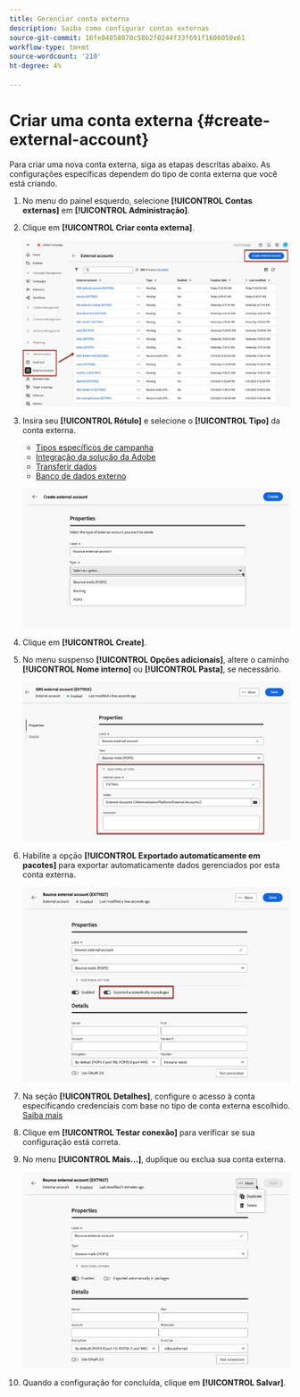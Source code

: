 ```yaml
---
title: Gerenciar conta externa
description: Saiba como configurar contas externas
source-git-commit: 16fe04858870c58b2f0244f33f691f1606050e61
workflow-type: tm+mt
source-wordcount: '210'
ht-degree: 4%

---
```


# Criar uma conta externa {#create-external-account}

Para criar uma nova conta externa, siga as etapas descritas abaixo. As configurações específicas dependem do tipo de conta externa que você está criando.

1. No menu do painel esquerdo, selecione **[!UICONTROL Contas externas]** em **[!UICONTROL Administração]**.

1. Clique em **[!UICONTROL Criar conta externa]**.

   ![Captura de tela mostrando a opção de criar uma conta externa na Interface de Usuário da Web.](assets/external_account_create_1.png)

1. Insira seu **[!UICONTROL Rótulo]** e selecione o **[!UICONTROL Tipo]** da conta externa.

   * [Tipos específicos de campanha](external-account.md)
   * [Integração da solução da Adobe](integration-external-account.md)
   * [Transferir dados](transfer-external-account.md)
   * [Banco de dados externo](external-account-database.md)

   ![Captura de tela mostrando campos para inserir o rótulo e selecionar o tipo de conta externa.](assets/external_account_create_2.png)

1. Clique em **[!UICONTROL Create]**.

1. No menu suspenso **[!UICONTROL Opções adicionais]**, altere o caminho **[!UICONTROL Nome interno]** ou **[!UICONTROL Pasta]**, se necessário.

   ![Captura de tela mostrando opções adicionais para configuração de nome interno e caminho de pasta.](assets/external_account_create_3.png)

1. Habilite a opção **[!UICONTROL Exportado automaticamente em pacotes]** para exportar automaticamente dados gerenciados por esta conta externa. <!--Exported where??-->

   ![Captura de tela mostrando a opção para habilitar a exportação automática em pacotes.](assets/external_account_create_exported.png)

1. Na seção **[!UICONTROL Detalhes]**, configure o acesso à conta especificando credenciais com base no tipo de conta externa escolhido. [Saiba mais](#bounce)

1. Clique em **[!UICONTROL Testar conexão]** para verificar se sua configuração está correta.

1. No menu **[!UICONTROL Mais...]**, duplique ou exclua sua conta externa.

   ![Captura de tela mostrando o menu Mais com opções para duplicar ou excluir a conta externa.](assets/external_account_create_4.png)

1. Quando a configuração for concluída, clique em **[!UICONTROL Salvar]**.
